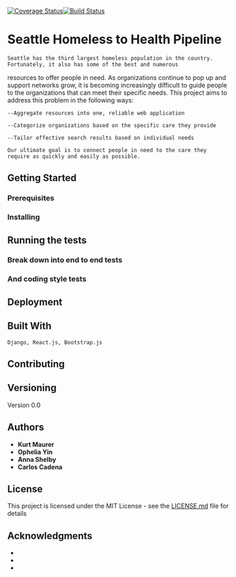 [![Coverage Status](https://coveralls.io/repos/github/kurtrm/homeless_to_health/badge.svg?branch=master)](https://coveralls.io/github/kurtrm/homeless_to_health?branch=master)[![Build Status](https://travis-ci.org/kurtrm/homeless_to_health.svg?branch=master)](https://travis-ci.org/kurtrm/homeless_to_health)

# Seattle Homeless to Health Pipeline

    Seattle has the third largest homeless population in the country. Fortunately, it also has some of the best and numerous 
resources to offer people in need. As organizations continue to pop up and support networks grow, it is becoming increasingly
difficult to guide people to the organizations that can meet their specific needs. This project aims to address this problem 
in the following ways:

    --Aggregate resources into one, reliable web application

    --Categorize organizations based on the specific care they provide

    --Tailor effective search results based on individual needs

    Our ultimate goal is to connect people in need to the care they require as quickly and easily as possible.


## Getting Started



### Prerequisites



### Installing


## Running the tests


### Break down into end to end tests


### And coding style tests


## Deployment


## Built With

    Django, React.js, Bootstrap.js

## Contributing



## Versioning

Version 0.0

## Authors

* **Kurt Maurer**
* **Ophelia Yin**
* **Anna Shelby**
* **Carlos Cadena**

## License

This project is licensed under the MIT License - see the [LICENSE.md](LICENSE.md) file for details

## Acknowledgments

*
*
*
